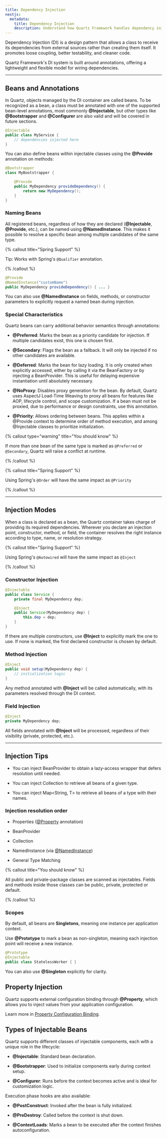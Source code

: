 ```yaml
---
title: Dependency Injection
nextjs:
  metadata:
    title: Dependency Injection
    description: Understand how Quartz Framework handles dependency injection using annotations.
---
```


Dependency Injection (DI) is a design pattern that allows a class to receive its dependencies from external sources rather than creating them itself. It promotes loose coupling, better testability, and cleaner code.

Quartz Framework's DI system is built around annotations, offering a lightweight and flexible model for wiring dependencies.

---

## Beans and Annotations

In Quartz, objects managed by the DI container are called beans. To be recognized as a bean, a class must be annotated with one of the supported bean-level annotations, most commonly **@Injectable**, but other types like **@Bootstrapper** and **@Configurer** are also valid and will be covered in future sections.

```java
@Injectable
public class MyService {
    // dependencies injected here
}
```

You can also define beans within injectable classes using the **@Provide** annotation on methods:

```java
@Bootstrapper
class MyBootstrapper {

    @Provide
    public MyDependency provideDependency() {
        return new MyDependency();
    }
}
```
### Naming Beans

All registered beans, regardless of how they are declared (**@Injectable**, **@Provide**, etc.), can be named using **@NamedInstance**. This makes it possible to resolve a specific bean among multiple candidates of the same type.

{% callout title="Spring Support" %}

Tip: Works with Spring's `@Qualifier` annotation.

{% /callout %}

```java
@Provide
@NamedInstance("customName")
public MyDependency provideDependency() { ... }
```

You can also use **@NamedInstance** on fields, methods, or constructor parameters to explicitly request a named bean during injection.

### Special Characteristics

Quartz beans can carry additional behavior semantics through annotations:

- **@Preferred**: Marks the bean as a priority candidate for injection. If multiple candidates exist, this one is chosen first.

- **@Secondary**: Flags the bean as a fallback. It will only be injected if no other candidates are available.

- **@Deferred**: Marks the bean for lazy loading. It is only created when explicitly accessed, either by calling it via the BeanFactory or by injecting a BeanProvider<T>. This is useful for delaying expensive instantiation until absolutely necessary.

- **@NoProxy**: Disables proxy generation for the bean. By default, Quartz uses AspectJ Load-Time Weaving to proxy all beans for features like AOP, lifecycle control, and scope customization. If a bean must not be proxied, due to performance or design constraints, use this annotation.

- **@Priority**: Allows ordering between beans. This applies within a @Provide context to determine order of method execution, and among @Injectable classes to prioritize initialization.

{% callout type="warning" title="You should know" %}

If more than one bean of the same type is marked as `@Preferred` or `@Secondary`, Quartz will raise a conflict at runtime.

{% /callout %}

{% callout title="Spring Support" %}

Using Spring's `@Order` will have the same impact as `@Priority`

{% /callout %}

---

## Injection Modes

When a class is declared as a bean, the Quartz container takes charge of providing its required dependencies. Wherever you declare an injection point, constructor, method, or field, the container resolves the right instance according to type, name, or resolution strategy.

{% callout title="Spring Support" %}

Using Spring's `@Autowired` will have the same impact as `@Inject`

{% /callout %}

### Constructor Injection

```java
@Injectable
public class Service {
    private final MyDependency dep;

    @Inject
    public Service(MyDependency dep) {
        this.dep = dep;
    }
}
```

If there are multiple constructors, use **@Inject** to explicitly mark the one to use. If none is marked, the first declared constructor is chosen by default.

### Method Injection

```java
@Inject
public void setup(MyDependency dep) {
    // initialization logic
}
```
Any method annotated with **@Inject** will be called automatically, with its parameters resolved through the DI context.

### Field Injection

```java
@Inject
private MyDependency dep;
```

All fields annotated with **@Inject** will be processed, regardless of their visibility (private, protected, etc.).

---

## Injection Tips

- You can inject BeanProvider<T> to obtain a lazy-access wrapper that defers resolution until needed.

- You can inject Collection<T> to retrieve all beans of a given type.

- You can inject Map<String, T> to retrieve all beans of a type with their names.

### Injection resolution order

- Properties ([@Property](#property-injection) annotation)

- BeanProvider

- Collection

- NamedInstance (via [@NamedInstance](#naming-beans))

- General Type Matching

{% callout title="You should know" %}

All public and private-package classes are scanned as injectables. Fields and methods inside those classes can be public, private, protected or default.

{% /callout %}

### Scopes

By default, all beans are **Singletons**, meaning one instance per application context.

Use **@Prototype** to mark a bean as non-singleton, meaning each injection point will receive a new instance.

```java
@Prototype
@Injectable
public class StatelessWorker { }
```

You can also use **@Singleton** explicitly for clarity.

## Property Injection

Quartz supports external configuration binding through **@Property**, which allows you to inject values from your application configuration.

Learn more in [Property Configuration Binding](/docs/framework/config/property-configuration).

## Types of Injectable Beans

Quartz supports different classes of injectable components, each with a unique role in the lifecycle:

- **@Injectable**: Standard bean declaration.

- **@Bootstrapper**: Used to initialize components early during context setup.

- **@Configurer**: Runs before the context becomes active and is ideal for customization logic.

Execution phase hooks are also available:

- **@PostConstruct**: Invoked after the bean is fully initialized.

- **@PreDestroy**: Called before the context is shut down.

- **@ContextLoads**: Marks a bean to be executed after the context finishes autoconfiguration.